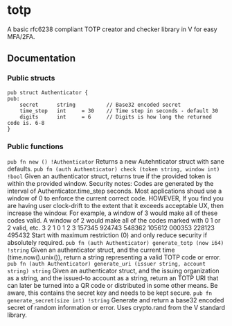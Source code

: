 # totp
A basic rfc6238 compliant TOTP creator and checker library in V for easy MFA/2FA.

## Documentation

### Public structs
```
pub struct Authenticator {
pub:
	secret 		string			// Base32 encoded secret
	time_step 	int		= 30	// Time step in seconds - default 30
	digits		int		= 6		// Digits is how long the returned code is. 6-8
}
```

### Public functions
`pub fn new () !Authenticator`
Returns a new Autehnticator struct with sane defaults.
`pub fn (auth Authenticator) check (token string, window int) !bool`
Given an authenticator struct, returns true if the provided token is within the provided window.
Security notes:
Codes are generated by the interval of Authenticator.time_step seconds. Most applications shoud use a window of 0 to enforce the current correct code. HOWEVER, If you find you are having user clock-drift to the extent that it exceeds acceptable UX, then increase the window.
For example, a window of 3 would make all of these codes valid. 
A window of 2 would make all of the codes marked with 0 1 or 2 valid, etc.
   3      2      1      0 	  1      2      3
157345 924743 548362 105612 000353 228123 495432
Start with maximum restriction (0) and only reduce security if absolutely required.
`pub fn (auth Authenticator) generate_totp (now i64) !string`
Given an authenticator struct, and the current time (time.now().unix()), return a string representing a valid TOTP code or error. 
`pub fn (auth Authenticator) generate_uri (issuer string, account string) string`
Given an authenticator struct, and the issuing organization as a string, and the issued-to account as a string, return an TOTP URI that can later be turned into a QR code or distributed in some other means. Be aware, this contains the secret key and needs to be kept secure. 
`pub fn generate_secret(size int) !string`
Generate and return a base32 encoded secret of random information or error. Uses crypto.rand from the V standard library. 